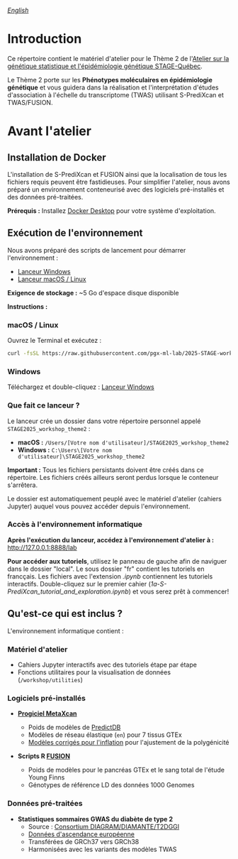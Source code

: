 *[English](README.md)*

# Introduction

Ce répertoire contient le matériel d'atelier pour le Thème 2 de l'<a href="https://www.crmath.ca/en/activities/#/type/activity/id/4039" target="_blank">Atelier sur la génétique statistique et l'épidémiologie génétique STAGE-Québec</a>.

Le Thème 2 porte sur les **Phénotypes moléculaires en épidémiologie génétique** et vous guidera dans la réalisation et l'interprétation d'études d'association à l'échelle du transcriptome (TWAS) utilisant S-PrediXcan et TWAS/FUSION.

# Avant l'atelier

## Installation de Docker

L'installation de S-PrediXcan et FUSION ainsi que la localisation de tous les fichiers requis peuvent être fastidieuses. Pour simplifier l'atelier, nous avons préparé un environnement conteneurisé avec des logiciels pré-installés et des données pré-traitées.

**Prérequis :** Installez <a href="https://www.docker.com/" target="_blank">Docker Desktop</a> pour votre système d'exploitation.

## Exécution de l'environnement

Nous avons préparé des scripts de lancement pour démarrer l'environnement :

- <a href="https://raw.githubusercontent.com/pgx-ml-lab/2025-STAGE-workshop-TWAS/refs/heads/main/run_workshop_environment_windows.bat" target="_blank">Lanceur Windows</a>
- <a href="https://raw.githubusercontent.com/pgx-ml-lab/2025-STAGE-workshop-TWAS/refs/heads/main/run_workshop_environment_macOS_linux.sh" target="_blank">Lanceur macOS / Linux</a>

**Exigence de stockage :** ~5 Go d'espace disque disponible

**Instructions :**

### macOS / Linux
Ouvrez le Terminal et exécutez :
```bash
curl -fsSL https://raw.githubusercontent.com/pgx-ml-lab/2025-STAGE-workshop-TWAS/refs/heads/main/run_workshop_environment_macOS_linux.sh | sh
```

### Windows
Téléchargez et double-cliquez : <a href="https://raw.githubusercontent.com/pgx-ml-lab/2025-STAGE-workshop-TWAS/refs/heads/main/run_workshop_environment_windows.bat" target="_blank">Lanceur Windows</a>

### Que fait ce lanceur ?

Le lanceur crée un dossier dans votre répertoire personnel appelé `STAGE2025_workshop_theme2` :
- **macOS :** `/Users/[Votre nom d'utilisateur]/STAGE2025_workshop_theme2`
- **Windows :** `C:\Users\[Votre nom d'utilisateur]\STAGE2025_workshop_theme2`

**Important :** Tous les fichiers persistants doivent être créés dans ce répertoire. Les fichiers créés ailleurs seront perdus lorsque le conteneur s'arrêtera.

Le dossier est automatiquement peuplé avec le matériel d'atelier (cahiers Jupyter) auquel vous pouvez accéder depuis l'environnement.

### Accès à l'environnement informatique

**Après l'exécution du lanceur, accédez à l'environnement d'atelier à :**
<a href="http://127.0.0.1:8888/lab" target="_blank">http://127.0.0.1:8888/lab</a>

**Pour accéder aux tutoriels**, utilisez le panneau de gauche afin de naviguer dans le dossier "local". Le sous dossier "fr" contient les tutoriels en francçais. Les fichiers avec l'extension _.ipynb_ contiennent les tutoriels interactifs. Double-cliquez sur le premier cahier (_1a-S-PrediXcan_tutorial_and_exploration.ipynb_) et vous serez prêt à commencer!

## Qu'est-ce qui est inclus ?

L'environnement informatique contient :

### Matériel d'atelier
- Cahiers Jupyter interactifs avec des tutoriels étape par étape
- Fonctions utilitaires pour la visualisation de données (`/workshop/utilities`)

### Logiciels pré-installés
- **<a href="https://github.com/hakyimlab/MetaXcan" target="_blank">Progiciel MetaXcan</a>**
  - Poids de modèles de <a href="https://predictdb.hakyimlab.org/" target="_blank">PredictDB</a>
  - Modèles de réseau élastique (`en`) pour 7 tissus GTEx
  - <a href="https://predictdb.hakyimlab.org/post/2024/11/11/twas-inflation-corrected-models/" target="_blank">Modèles corrigés pour l'inflation</a> pour l'ajustement de la polygénicité

- **Scripts R <a href="http://gusevlab.org/projects/fusion/" target="_blank">FUSION</a>**
  - Poids de modèles pour le pancréas GTEx et le sang total de l'étude Young Finns
  - Génotypes de référence LD des données 1000 Genomes

### Données pré-traitées
- **Statistiques sommaires GWAS du diabète de type 2**
  - Source : <a href="https://diagram-consortium.org/index.html" target="_blank">Consortium DIAGRAM/DIAMANTE/T2DGGI</a>
  - <a href="https://www.nature.com/articles/s41588-022-01058-3" target="_blank">Données d'ascendance européenne</a>
  - Transférées de GRCh37 vers GRCh38
  - Harmonisées avec les variants des modèles TWAS